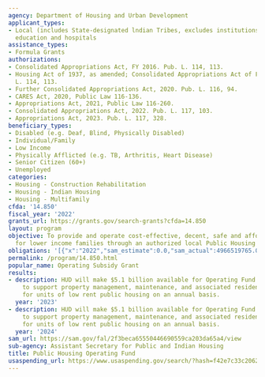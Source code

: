 ```yaml
---
agency: Department of Housing and Urban Development
applicant_types:
- Local (includes State-designated lndian Tribes, excludes institutions of higher
  education and hospitals
assistance_types:
- Formula Grants
authorizations:
- Consolidated Appropriations Act, FY 2016. Pub. L. 114, 113.
- Housing Act of 1937, as amended; Consolidated Appropriations Act of FY 2017. Pub.
  L. 114, 113.
- Further Consolidated Appropriations Act, 2020. Pub. L. 116, 94.
- CARES Act, 2020, Public Law 116-136.
- Appropriations Act, 2021, Public Law 116-260.
- Consolidated Appropriations Act, 2022. Pub. L. 117, 103.
- Appropriations Act, 2023. Pub. L. 117, 328.
beneficiary_types:
- Disabled (e.g. Deaf, Blind, Physically Disabled)
- Individual/Family
- Low Income
- Physically Afflicted (e.g. TB, Arthritis, Heart Disease)
- Senior Citizen (60+)
- Unemployed
categories:
- Housing - Construction Rehabilitation
- Housing - Indian Housing
- Housing - Multifamily
cfda: '14.850'
fiscal_year: '2022'
grants_url: https://grants.gov/search-grants?cfda=14.850
layout: program
objective: To provide and operate cost-effective, decent, safe and affordable dwellings
  for lower income families through an authorized local Public Housing Agency (PHA).
obligations: '[{"x":"2022","sam_estimate":0.0,"sam_actual":4966519765.0,"usa_spending_actual":4987848445.68},{"x":"2023","sam_estimate":5108999999.0,"sam_actual":0.0,"usa_spending_actual":4227221089.04},{"x":"2024","sam_estimate":5133000000.0,"sam_actual":0.0,"usa_spending_actual":0.0}]'
permalink: /program/14.850.html
popular_name: Operating Subsidy Grant
results:
- description: HUD will make $5.1 billion available for Operating Fund formula grants
    to support property management, maintenance, and associated resident services
    for units of low rent public housing on an annual basis.
  year: '2023'
- description: HUD will make $5.1 billion available for Operating Fund formula grants
    to support property management, maintenance, and associated resident services
    for units of low rent public housing on an annual basis.
  year: '2024'
sam_url: https://sam.gov/fal/2f3beca65550446690559ca203da65a4/view
sub-agency: Assistant Secretary for Public and Indian Housing
title: Public Housing Operating Fund
usaspending_url: https://www.usaspending.gov/search/?hash=f42e7c33c20620380d2820e295e7e0de
---
```

